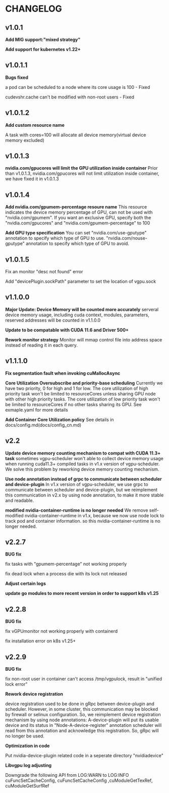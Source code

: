 # CHANGELOG

## v1.0.1

**Add MIG support:"mixed strategy"**

**Add support for kubernetes v1.22+**

## v1.0.1.1

**Bugs fixed**

a pod can be scheduled to a node where its core usage is 100 - Fixed

cudevshr.cache can't be modified with non-root users - Fixed

## v1.0.1.2

**Add custom resource name**

A task with cores=100 will allocate all device memory(virtual device memory excluded)

## v1.0.1.3

**nvidia.com/gpucores will limit the GPU utilization inside container**
Prior than v1.0.1.3, nvidia.com/gpucores will not limit utilization inside container, we have fixed it in v1.0.1.3

## v1.0.1.4

**Add nvidia.com/gpumem-percentage resoure name**
This resource indicates the device memory percentage of GPU, can not be used with "nvidia.com/gpumem". If you want an exclusive GPU, specify both the "nvidia.com/gpucores" and "nvidia.com/gpumem-percentage" to 100

**Add GPU type specification**
You can set "nvidia.com/use-gputype" annotation to specify which type of GPU to use. "nvidia.com/nouse-gputype" annotation to specify which type of GPU to avoid.

## v1.0.1.5

Fix an monitor "desc not found" error

Add "devicePlugin.sockPath" parameter to set the location of vgpu.sock

## v1.1.0.0

**Major Update: Device Memory will be counted more accurately**
serveral device memory usage, including cuda context, modules, parameters, reserved addresses will be counted in v1.1.0.0

**Update to be compatable with CUDA 11.6 and Driver 500+**

**Rework monitor strategy**
Monitor will mmap control file into address space instead of reading it in each query.

## v1.1.1.0

**Fix segmentation fault when invoking cuMallocAsync**

**Core Utilization Oversubscribe and priority-base scheduling**
Currently we have two priority, 0 for high and 1 for low. The core utilization of high priority task won't be limited to resourceCores unless sharing GPU node with other high priority tasks.
The core utilization of low priority task won't be limited to resourceCores if no other tasks sharing its GPU.
See exmaple.yaml for more details

**Add Container Core Utilization policy**
See details in docs/config.md(docs/config_cn.md)

## v2.2

**Update device memory counting mechanism to compat with CUDA 11.3+ task**
sometimes vgpu-scheduler won't able to collect device memory usage when running cuda11.3+ compiled tasks in v1.x version of vgpu-scheduler. We solve this problem by reworking device memory counting mechanism.

**Use node annotation instead of grpc to communicate between scheduler and device-plugin**
In v1.x version of vgpu-scheduler, we use grpc to communicate between scheduler and device-plugin, but we reimplement this communication in v2.x by using node annotation, to make it more stable and readable.

**modified nvidia-container-runtime is no longer needed**
We remove self-modified nvidia-container-runtime in v1.x, because we now use node lock to track pod and container information. so this nvidia-container-runtime is no longer needed.

## v2.2.7

**BUG fix**

fix tasks with "gpumem-percentage" not working properly

fix dead lock when a process die with its lock not released

**Adjust certain logs**

**update go modules to more recent version in order to support k8s v1.25**

## v2.2.8

**BUG fix**

fix vGPUmonitor not working properly with containerd

fix installation error on k8s v1.25+

## v2.2.9

**BUG fix**

fix non-root user in container can't access /tmp/vgpulock, result in "unified lock error"

**Rework device registration**

device registration used to be done in gRpc between device-plugin and scheduler. However, in some cluster, this communication may be blocked by firewall or selinux configuration. So, we reimplement device registration mechanism by using node annotations:
A-device-plugin will put its usable device and its status in "Node-A-device-register" annotation
scheduler will read from this annotation and acknowledge this registration. So, gRpc will no longer be used.

**Optimization in code**

Put nvidia-device-plugin related code in a seperate directory "nvidiadevice"

**Libvgpu log adjusting**

Downgrade the following API from LOG:WARN to LOG:INFO
cuFuncSetCacheConfig, cuFuncSetCacheConfig ,cuModuleGetTexRef, cuModuleGetSurfRef






